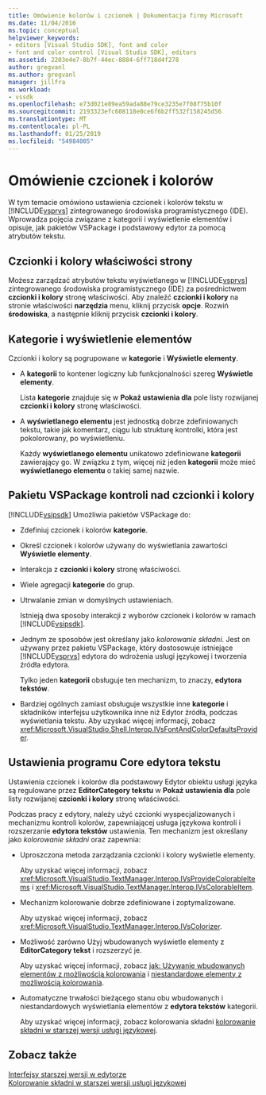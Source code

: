 ```yaml
---
title: Omówienie kolorów i czcionek | Dokumentacja firmy Microsoft
ms.date: 11/04/2016
ms.topic: conceptual
helpviewer_keywords:
- editors [Visual Studio SDK], font and color
- font and color control [Visual Studio SDK], editors
ms.assetid: 2203e4e7-8b7f-44ec-8884-6ff718d4f278
author: gregvanl
ms.author: gregvanl
manager: jillfra
ms.workload:
- vssdk
ms.openlocfilehash: e73d021e89ea59ada88e79ce3235e7f08f75b10f
ms.sourcegitcommit: 2193323efc608118e0ce6f6b2ff532f158245d56
ms.translationtype: MT
ms.contentlocale: pl-PL
ms.lasthandoff: 01/25/2019
ms.locfileid: "54984005"
---
```

# <a name="font-and-color-overview"></a>Omówienie czcionek i kolorów
W tym temacie omówiono ustawienia czcionek i kolorów tekstu w [!INCLUDE[vsprvs](../code-quality/includes/vsprvs_md.md)] zintegrowanego środowiska programistycznego (IDE). Wprowadza pojęcia związane z kategorii i wyświetlenie elementów i opisuje, jak pakietów VSPackage i podstawowy edytor za pomocą atrybutów tekstu.  
  
## <a name="the-fonts-and-colors-property-page"></a>Czcionki i kolory właściwości strony  
 Możesz zarządzać atrybutów tekstu wyświetlanego w [!INCLUDE[vsprvs](../code-quality/includes/vsprvs_md.md)] zintegrowanego środowiska programistycznego (IDE) za pośrednictwem **czcionki i kolory** stronę właściwości. Aby znaleźć **czcionki i kolory** na stronie właściwości **narzędzia** menu, kliknij przycisk **opcje**. Rozwiń **środowiska**, a następnie kliknij przycisk **czcionki i kolory**.  
  
## <a name="categories-and-display-items"></a>Kategorie i wyświetlenie elementów  
 Czcionki i kolory są pogrupowane w **kategorie** i **Wyświetle elementy**.  
  
- A **kategorii** to kontener logiczny lub funkcjonalności szereg **Wyświetle elementy**.  
  
   Lista **kategorie** znajduje się w **Pokaż ustawienia dla** pole listy rozwijanej **czcionki i kolory** stronę właściwości.  
  
- A **wyświetlanego elementu** jest jednostką dobrze zdefiniowanych tekstu, takie jak komentarz, ciągu lub strukturę kontrolki, która jest pokolorowany, po wyświetleniu.  
  
  Każdy **wyświetlanego elementu** unikatowo zdefiniowane **kategorii** zawierający go. W związku z tym, więcej niż jeden **kategorii** może mieć **wyświetlanego elementu** o takiej samej nazwie.  
  
## <a name="vspackage-control-of-fonts-and-colors"></a>Pakietu VSPackage kontroli nad czcionki i kolory  
 [!INCLUDE[vsipsdk](../extensibility/includes/vsipsdk_md.md)] Umożliwia pakietów VSPackage do:  
  
- Zdefiniuj czcionek i kolorów **kategorie**.  
  
- Określ czcionek i kolorów używany do wyświetlania zawartości **Wyświetle elementy**.  
  
- Interakcja z **czcionki i kolory** stronę właściwości.  
  
- Wiele agregacji **kategorie** do grup.  
  
- Utrwalanie zmian w domyślnych ustawieniach.  
  
  Istnieją dwa sposoby interakcji z wyborów czcionek i kolorów w ramach [!INCLUDE[vsipsdk](../extensibility/includes/vsipsdk_md.md)].  
  
- Jednym ze sposobów jest określany jako *kolorowanie składni*. Jest on używany przez pakietu VSPackage, który dostosowuje istniejące [!INCLUDE[vsprvs](../code-quality/includes/vsprvs_md.md)] edytora do wdrożenia usługi językowej i tworzenia źródła edytora.  
  
   Tylko jeden **kategorii** obsługuje ten mechanizm, to znaczy, **edytora tekstów**.  
  
- Bardziej ogólnych zamiast obsługuje wszystkie inne **kategorie** i składników interfejsu użytkownika inne niż Edytor źródła, podczas wyświetlania tekstu. Aby uzyskać więcej informacji, zobacz <xref:Microsoft.VisualStudio.Shell.Interop.IVsFontAndColorDefaultsProvider>.  
  
## <a name="core-editor-text-settings"></a>Ustawienia programu Core edytora tekstu  
 Ustawienia czcionek i kolorów dla podstawowy Edytor obiektu usługi języka są regulowane przez **EditorCategory tekstu** w **Pokaż ustawienia dla** pole listy rozwijanej **czcionki i kolory** stronę właściwości.  
  
 Podczas pracy z edytory, należy użyć czcionki wyspecjalizowanych i mechanizmu kontroli kolorów, zapewniającej usługa językowa kontroli i rozszerzanie **edytora tekstów** ustawienia. Ten mechanizm jest określany jako *kolorowanie składni* oraz zapewnia:  
  
- Uproszczona metoda zarządzania czcionki i kolory wyświetle elementy.  
  
   Aby uzyskać więcej informacji, zobacz <xref:Microsoft.VisualStudio.TextManager.Interop.IVsProvideColorableItems> i <xref:Microsoft.VisualStudio.TextManager.Interop.IVsColorableItem>.  
  
- Mechanizm kolorowanie dobrze zdefiniowane i zoptymalizowane.  
  
   Aby uzyskać więcej informacji, zobacz <xref:Microsoft.VisualStudio.TextManager.Interop.IVsColorizer>.  
  
- Możliwość zarówno Użyj wbudowanych wyświetle elementy z **EditorCategory tekst** i rozszerzyć je.  
  
   Aby uzyskać więcej informacji, zobacz [jak: Używanie wbudowanych elementów z możliwością kolorowania](../extensibility/internals/how-to-use-built-in-colorable-items.md) i [niestandardowe elementy z możliwością kolorowania](../extensibility/internals/custom-colorable-items.md).  
  
- Automatyczne trwałości bieżącego stanu obu wbudowanych i niestandardowych wyświetlania elementów z **edytora tekstów** kategorii.  
  
  Aby uzyskać więcej informacji, zobacz kolorowania składni [kolorowanie składni w starszej wersji usługi językowej](../extensibility/internals/syntax-coloring-in-a-legacy-language-service.md).  
  
## <a name="see-also"></a>Zobacz także  
 [Interfejsy starszej wersji w edytorze](../extensibility/legacy-interfaces-in-the-editor.md)   
 [Kolorowanie składni w starszej wersji usługi językowej](../extensibility/internals/syntax-coloring-in-a-legacy-language-service.md)